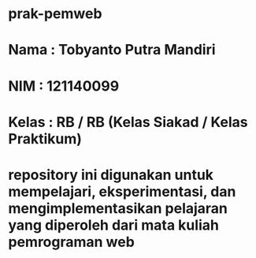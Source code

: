 # prak-pemweb
# Nama    : Tobyanto Putra Mandiri
# NIM     : 121140099
# Kelas   : RB / RB (Kelas Siakad / Kelas Praktikum)
# repository ini digunakan untuk mempelajari, eksperimentasi, dan mengimplementasikan pelajaran yang diperoleh dari mata kuliah pemrograman web